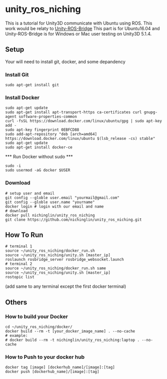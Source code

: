 # unity_ros_niching

This is a tutorial for Unity3D communicate with Ubuntu using ROS.
This work would be relaty to [Unity-ROS-Bridge](https://github.com/nichinglin/Unity-ROS-Bridge)
This part is for Ubuntu16.04 and Unity-ROS-Bridge is for Windows or Mac user testing on Unity3D 5.1.4.

## Setup

Your will need to install git, docker, and some depandency

### Install Git
```
sudo apt-get install git
```
### Install Docker
```
sudo apt-get update
sudo apt-get install apt-transport-https ca-certificates curl gnupg-agent software-properties-common
curl -fsSL https://download.docker.com/linux/ubuntu/gpg | sudo apt-key add -
sudo apt-key fingerprint 0EBFCD88
sudo add-apt-repository "deb [arch=amd64] https://download.docker.com/linux/ubuntu $(lsb_release -cs) stable"
sudo apt-get update
sudo apt-get install docker-ce
```
*** Run Docker without sudo ***
```
sudo -i
sudo usermod -aG docker $USER
```

### Download
```
# setup user and email
git config --globle user.email "yourmail@gmail.com"
git config --globle user.name "yourname"
docker login # login with our email and name
# download
docker pull nichinglin/unity_ros_niching
git clone https://github.com/nichinglin/unity_ros_niching.git
```

## How To Run
```
# terminal 1
source ~/unity_ros_niching/docker_run.sh
source ~/unity_ros_niching/unity.sh [master_ip]
roslaunch rosbridge_server rosbridge_websocket.launch
# terminal 2
source ~/unity_ros_niching/docker_run.sh same
source ~/unity_ros_niching/unity.sh [master_ip]
rostopic list
```
(add same to any terminal except the first docker terminal)

## Others

### How to build your Docker
```
cd ~/unity_ros_niching/docker/
docker build --rm -t [your_docker_image_name] . --no-cache
# example:
# docker build --rm -t nichinglin/unity_ros_niching:laptop . --no-cache
```
### How to Push to your docker hub
```
docker tag [image] [dockerhub_name]/[image]:[tag]
docker push [dockerhub_name]/[image]:[tag]
```
